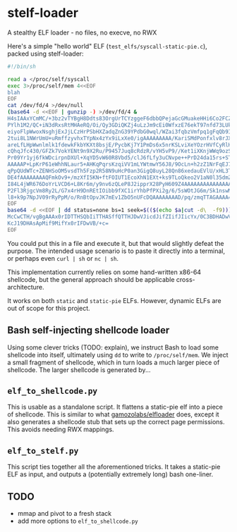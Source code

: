 # stelf-loader
A stealthy ELF loader - no files, no execve, no RWX

Here's a simple "hello world" ELF (`test_elfs/syscall-static-pie.c`), packed using stelf-loader:

```sh
#!/bin/sh

read a </proc/self/syscall
exec 3>/proc/self/mem 4<<EOF
blah
EOF
cat /dev/fd/4 >/dev/null
(base64 -d <<EOF | gunzip -) >/dev/fd/4 &
H4sIAAxYCmMC/+3bz2vTYBgH8Ddts83OrgUrTCYzggeF6dbbQPejaGcGMuakeHHi6Co2FCZr5y8U
PYlh1M2/QC+iN3dRxsRtMHAeRQ/Oi/Qy3GDiQKZj4uLzJm9cEi0WfxzE76ekT97nfd73LUkuaUhs
eiyoFlpWwoxNsghjExJjLCzHrPSbHXZadqZnG39YPdbG0wql/WZai3fqbzVmfpq1gFqQb9Iy3do2
2tui8L1NWrUmU+uRmffzyvhxTYpNx4zYx9iLxXe0/igAAAAAAAAA/KariSMdPonfxlv8rJXx1kjE
areLfLHpWwnlmlk1fdewkFkbYKXt8bsjE/PycbKj7Y1PmDs6x5nrKSLviXeYOzrHVfCyRlHe5o4h
cQhqJfc430/GFZk7VokYENt9n9X2Ru/P9457Juq8cRdzR/vYH5vP9//Ket1iXKnjWWq9ozSugpXP
Pr09Yr1yj6fkWDcirpnDXUl+XqYD5vW60R8Vbd5/clJ6fLfy3uCNvpe++PrD24da15rs+STHvAAA
AAAAAP+LpKrP61eWhhNLaur5+AHKqPqrsKzqiVV1mLYWtmwY56J8/9OcLn+h2zZ1NrFqEJ7rnRET
qPpQUdWTc+ZENHSoOM5vsdTh5Fzp2R58N9uHcP0an3GigQ8uyL28Qn86xedauEVlU/xHL3TQ3mjv
DE4fAAAAAAAAQFmkOv9+/mzXfI5KN+ftFOIUT1EcoXhN1EXt+ks9TLoQkeo2V1aN0l35dmZt4+8N
I84L4jWR676DoYrLVCD6+L8Kr6m/y9nv6zQLeP8J2ipprX28PyH609Z4AAAAAAAAAAAAAAAAAACA
P2Fl3RjgcVm8Ry2L/G7x4rH9DnREtIOibb9fXC1irYhbPfPXi2g/6/5sWOtJG6m/Sk1nswMNSi7f
l8+k9p7NpJV09rRyPpM/o/RnBtOpvJK7mEv1ZbO5nUFcDQAAAAAAAAD/pq/zmqTTAGAAAA==
EOF
base64 -d <<EOF | dd status=none bs=1 seek=$(($(echo $a|cut -d\  -f9))) >&3
McCwCTH/vgBgAAAx0rIDTTHSQbIiTTHASffQTTHJDwVJicdJifZIifJIicYx/0C3BDHADwVIAcZI
KcJ19DHAsApMif9MifYx0rIFDwVB/+c=
EOF
```

You could put this in a file and execute it, but that would slightly defeat the
purpose. The intended usage scenario is to paste it directly into a terminal,
or perhaps even `curl | sh` or `nc | sh`.

This implementation currently relies on some hand-written x86-64 shellcode, but the
general approach should be applicable cross-architecture.

It works on both `static` and `static-pie` ELFs. However, dynamic ELFs are out of scope for this project.

## Bash self-injecting shellcode loader

Using some clever tricks (TODO: explain), we instruct Bash to
load some shellcode into itself, ultimately using `dd` to write to `/proc/self/mem`.
We inject a small fragment of shellcode, which in turn loads a much larger piece
of shellcode. The larger shellcode is generated by...

## `elf_to_shellcode.py`

This is usable as a standalone script. It flattens a static-pie
elf into a piece of shellcode. This is similar to what [gamozolabs/elfloader](https://github.com/gamozolabs/elfloader) does,
except it also generates a shellcode stub that sets up the correct page permissions.
This avoids needing RWX mappings.

## `elf_to_stelf.py`

This script ties together all the aforementioned tricks. It takes a static-pie ELF as input, and outputs a (potentially extremely long) bash one-liner.

## TODO

- mmap and pivot to a fresh stack
- add more options to `elf_to_shellcode.py`
